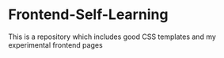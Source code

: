 # Frontend-Self-Learning
This is a repository which includes good CSS templates and my experimental frontend pages
